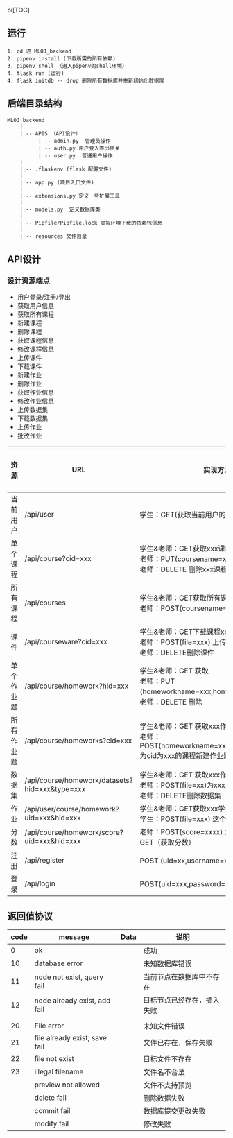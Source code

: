 pi[TOC]


## 运行

```
1. cd 进 MLOJ_backend
2. pipenv install (下载所需的所有依赖)
3. pipenv shell （进入pipenv的shell环境）
4. flask run (运行)
4. flask initdb -- drop 删除所有数据库并重新初始化数据库
```


## 后端目录结构

```
MLOJ_backend
	|
	| -- APIS （API设计）
		  | -- admin.py  管理员操作
		  | -- auth.py 用户登入等出相关
		  | -- user.py  普通用户操作
	|
	| -- .flaskenv (flask 配置文件)
	| 
	| -- app.py (项目入口文件)
	|
	| -- extensions.py 定义一些扩展工具 
	|
	| -- models.py  定义数据库类
	|
	| -- Pipfile/Pipfile.lock 虚拟环境下载的依赖包信息 
	|
	| -- resources 文件目录
```

## API设计

### 设计资源端点

* 用户登录/注册/登出
* 获取用户信息
* 获取所有课程
* 新建课程
* 删除课程
* 获取课程信息
* 修改课程信息
* 上传课件
* 下载课件
* 新建作业
* 删除作业
* 获取作业信息
* 修改作业信息
* 上传数据集
* 下载数据集
* 上传作业
* 批改作业



| 资源       | URL                                            | 实现方法/对应功能                                            | 实现等级 |
| ---------- | ---------------------------------------------- | ------------------------------------------------------------ | -------- |
| 当前用户   | /api/user                                      | 学生：GET(获取当前用户的信息)                                | P3       |
| 单个课程   | /api/course?cid=xxx                            | 学生&老师：GET获取xxx课程的信息，<br>老师：PUT(coursename=xxx,desc=xxx)修改xxx课程，<br>老师：DELETE  删除xxx课程 | P0       |
| 所有课程   | /api/courses                                   | 学生&老师：GET获取所有课程<br/>老师：POST(coursename=xxx,desc=xxxx)新建一个课程 | P0       |
| 课件       | /api/courseware?cid=xxx                        | 学生&老师：GET下载课程xxx对应的课件<br/>老师：POST(file=xxx) 上传 <br>老师：DELETE删除课件 | P1       |
| 单个作业题 | /api/course/homework?hid=xxx                   | 学生&老师：GET 获取<br/>老师：PUT (homeworkname=xxx,homeworkdesc=xxx,type=1)修改<br/>老师：DELETE 删除 | P1       |
| 所有作业题 | /api/course/homeworks?cid=xxx                  | 学生&老师：GET 获取xxx作业题的信息<br/>老师：POST(homeworkname=xxx,homeworkdesc=xxx,type=x)为cid为xxx的课程新建作业题，作业题类型为x | P1       |
| 数据集     | /api/course/homework/datasets?hid=xxx&type=xxx | 学生&老师：GET 获取xxx作业题对应的数据集<br/>老师：POST(file=xx)为xxx上传数据集<br/>老师：DELETE删除数据集 | P2       |
| 作业       | /api/user/course/homework?uid=xxx&hid=xxx      | 学生&老师：GET获取xxx学生的xxx作业信息<br/>学生：POST(file=xxx) 这个学生提交这次作业的答案 | P2       |
| 分数       | /api/course/homework/score?uid=xxx&hid=xxx     | 老师：POST(score=xxxx) 为这个人的这个作业打分<br>GET（获取分数） | P2       |
| 注册       | /api/register                                  | POST (uid=xx,username=xx) 注册                               | P0       |
| 登录       | /api/login                                     | POST(uid=xxx,password=xx)登录                                | P0       |

## 返回值协议

| code | message                       | Data | 说明                       |
| ---- | ----------------------------- | ---- | -------------------------- |
| 0    | ok                            |      | 成功                       |
| 10   | database error                |      | 未知数据库错误             |
| 11   | node not exist, query fail    |      | 当前节点在数据库中不存在   |
| 12   | node already exist, add fail  |      | 目标节点已经存在，插入失败 |
|      |                               |      |                            |
| 20   | File error                    |      | 未知文件错误               |
| 21   | file already exist, save fail |      | 文件已存在，保存失败       |
| 22   | file not exist                |      | 目标文件不存在             |
| 23   | illegal filename              |      | 文件名不合法               |
|      | preview  not allowed          |      | 文件不支持预览             |
|      | delete fail                   |      | 删除数据失败               |
|      | commit fail                   |      | 数据库提交更改失败         |
|      | modify fail                   |      | 修改失败                   |

​	

